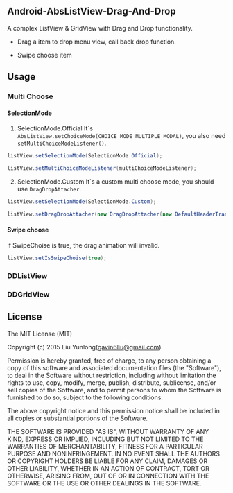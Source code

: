 ## Android-AbsListView-Drag-And-Drop

A complex ListView & GridView with Drag and Drop functionality.

* Drag a item to drop menu view, call back drop function.

* Swipe choose item

## Usage

### Multi Choose

#### SelectionMode

1. SelectionMode.Official
It`s ``AbsListView.setChoiceMode(CHOICE_MODE_MULTIPLE_MODAL)``, you also need ``setMultiChoiceModeListener()``.

```java
listView.setSelectionMode(SelectionMode.Official);

listView.setMultiChoiceModeListener(multiChoiceModeListener);
```

2. SelectionMode.Custom
It`s a custom multi choose mode, you should use ``DragDropAttacher``.

```java
listView.setSelectionMode(SelectionMode.Custom);

listView.setDragDropAttacher(new DragDropAttacher(new DefaultHeaderTransformer(this), new DefaultFooterTransformer(this)));
```

#### Swipe choose

if SwipeChoise is true, the drag animation will invalid.

```java
listView.setIsSwipeChoise(true);
```

### DDListView


### DDGridView


## License

The MIT License (MIT)

Copyright (c) 2015 Liu Yunlong(gavin6liu@gmail.com)

Permission is hereby granted, free of charge, to any person obtaining a copy of this software and associated documentation files (the "Software"), to deal in the Software without restriction, including without limitation the rights to use, copy, modify, merge, publish, distribute, sublicense, and/or sell copies of the Software, and to permit persons to whom the Software is furnished to do so, subject to the following conditions:

The above copyright notice and this permission notice shall be included in all copies or substantial portions of the Software.

THE SOFTWARE IS PROVIDED "AS IS", WITHOUT WARRANTY OF ANY KIND, EXPRESS OR IMPLIED, INCLUDING BUT NOT LIMITED TO THE WARRANTIES OF MERCHANTABILITY, FITNESS FOR A PARTICULAR PURPOSE AND NONINFRINGEMENT. IN NO EVENT SHALL THE AUTHORS OR COPYRIGHT HOLDERS BE LIABLE FOR ANY CLAIM, DAMAGES OR OTHER LIABILITY, WHETHER IN AN ACTION OF CONTRACT, TORT OR OTHERWISE, ARISING FROM, OUT OF OR IN CONNECTION WITH THE SOFTWARE OR THE USE OR OTHER DEALINGS IN THE SOFTWARE.
